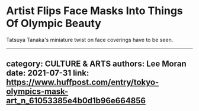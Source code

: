 # Artist Flips Face Masks Into Things Of Olympic Beauty

Tatsuya Tanaka's miniature twist on face coverings have to be seen.

---
category: CULTURE & ARTS
authors: Lee Moran
date: 2021-07-31
link: https://www.huffpost.com/entry/tokyo-olympics-mask-art_n_61053385e4b0d1b96e664856
---
